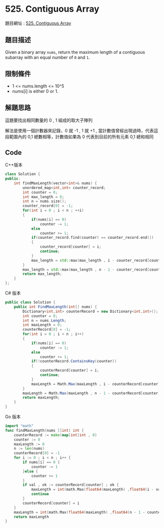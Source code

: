 # 525. Contiguous Array

題目網址 : [525. Contiguous Array](https://leetcode.com/problems/contiguous-array)

## 題目描述

Given a binary array `nums`, return the maximum length of a contiguous subarray with an equal number of `0` and `1`.

## 限制條件

- 1 <= nums.length <= 10^5
- nums[i] is either 0 or 1.

## 解題思路

這題要找出相同數量的 0 , 1 組成的取大子陣列

解法是使用一個計數器來記錄，0 就 -1 , 1 就 +1 , 當計數值曾經出現過時，代表這段範圍內的 0,1 總數相等，計數值如果為 0 代表到目前的所有元素 0,1 總和相同

## Code

C++版本

```C++
class Solution {
public:
    int findMaxLength(vector<int>& nums) {
        unordered_map<int,int> counter_record;
        int counter = 0;
        int max_length = 0;
        int n = nums.size();
        counter_record[0] = -1;
        for(int i = 0 ; i < n ; ++i)
        {
            if(nums[i] == 0)
                counter -= 1;
            else
                counter += 1;
            if(counter_record.find(counter) == counter_record.end())
            {
                counter_record[counter] = i;
                continue;
            }
            max_length = std::max(max_length , i - counter_record[counter]);
        }
        max_length = std::max(max_length , n - 1 - counter_record[counter]);
        return max_length;
    }
};
```

C# 版本

```C#
public class Solution {
    public int FindMaxLength(int[] nums) {
        Dictionary<int,int> counterRecord = new Dictionary<int,int>();
        int counter = 0;
        int n = nums.Length;
        int maxLength = 0;
        counterRecord[0] = -1;
        for(int i = 0 ; i < n ; i++)
        {
            if(nums[i] == 0)
                counter -= 1;
            else
                counter += 1;
            if(!counterRecord.ContainsKey(counter))
            {
                counterRecord[counter] = i;
                continue;
            }
            maxLength = Math.Max(maxLength , i - counterRecord[counter]);
        }
        maxLength = Math.Max(maxLength , n - 1 - counterRecord[counter]);
        return maxLength;
    }
}
```

Go 版本

```go
import "math"
func findMaxLength(nums []int) int {
    counterRecord := make(map[int]int , 0)
    counter := 0
    maxLength := 0
    n := len(nums)
    counterRecord[0] = -1
    for i := 0 ; i < n ; i++ {
        if nums[i] == 0 {
            counter -= 1
        }else {
            counter += 1
        }
        if val , ok := counterRecord[counter] ; ok {
            maxLength = int(math.Max(float64(maxLength) ,float64(i - val)))
            continue
        }
        counterRecord[counter] = i
    }
    maxLength = int(math.Max(float64(maxLength) ,float64(n - 1 - counterRecord[counter])))
    return maxLength
}
```

